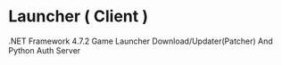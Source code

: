 # Launcher ( Client )
.NET Framework 4.7.2 Game Launcher Download/Updater(Patcher) And Python Auth Server
